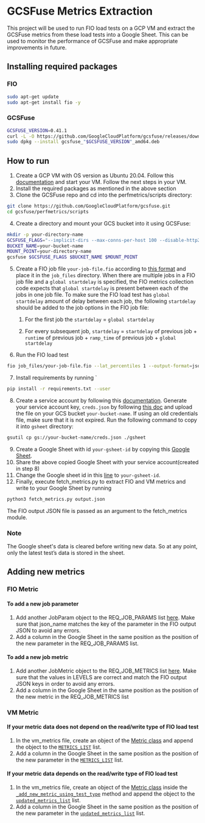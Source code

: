 # GCSFuse Metrics Extraction
This project will be used to run FIO load tests on a GCP VM and extract the GCSFuse metrics from these load tests into a Google Sheet. This can be used to monitor the performance of GCSFuse and make appropriate improvements in future.

## Installing required packages
### FIO
```bash
sudo apt-get update
sudo apt-get install fio -y
```
### GCSFuse
```bash
GCSFUSE_VERSION=0.41.1
curl -L -O https://github.com/GoogleCloudPlatform/gcsfuse/releases/download/v$GCSFUSE_VERSION/gcsfuse_"$GCSFUSE_VERSION"_amd64.deb
sudo dpkg --install gcsfuse_"$GCSFUSE_VERSION"_amd64.deb
```

## How to run
1. Create a GCP VM with OS version as Ubuntu 20.04. Follow this [documentation](https://cloud.google.com/compute/docs/create-linux-vm-instance) and start your VM. Follow the next steps in your VM.
2. Install the required packages as mentioned in the above section
3. Clone the GCSFuse repo and cd into the perfmetrics/scripts directory:
```bash
git clone https://github.com/GoogleCloudPlatform/gcsfuse.git
cd gcsfuse/perfmetrics/scripts
```
4. Create a directory and mount your GCS bucket into it using GCSFuse:
```bash
mkdir -p your-directory-name
GCSFUSE_FLAGS="--implicit-dirs --max-conns-per-host 100 --disable-http2"
BUCKET_NAME=your-bucket-name
MOUNT_POINT=your-directory-name
gcsfuse $GCSFUSE_FLAGS $BUCKET_NAME $MOUNT_POINT
```

5. Create a FIO job file `your-job-file.fio` according to [this format](https://fio.readthedocs.io/en/latest/fio_doc.html#job-file-format) and place it in the `job_files` directory. When there are multiple jobs in a FIO job file and a ```global startdelay``` is specified, the FIO metrics collection code expects that ```global startdelay``` is present between each of the jobs in one job file. To make sure the FIO load test has ```global startdelay``` amount of delay between each job, the following ```startdelay``` should be added to the job options in the FIO job file:

    1. For the first job the ```startdelay``` = ```global startdelay```

    2. For every subsequent job, ```startdelay``` = ```startdelay``` of previous job + ```runtime``` of previous job + ```ramp_time``` of previous job +       ```global startdelay```

7. Run the FIO load test
```bash
fio job_files/your-job-file.fio --lat_percentiles 1 --output-format=json --output='output.json'
```
7. Install requirements by running `
```bash
pip install -r requirements.txt --user
```
8. Create a service account by following this [documentation](https://cloud.google.com/iam/docs/creating-managing-service-accounts). Generate your service account key, `creds.json` by following [this doc](https://cloud.google.com/iam/docs/creating-managing-service-account-keys#iam-service-account-keys-create-console) and upload the file on your GCS bucket `your-bucket-name`. If using an old credentials file, make sure that it is not expired. Run the following command to copy it into `gsheet` directory:
```bash
gsutil cp gs://your-bucket-name/creds.json ./gsheet
```
9. Create a Google Sheet with id `your-gsheet-id` by copying this [Google Sheet](https://docs.google.com/spreadsheets/d/10fyD6pPyrQoVt9YofT1SyXyjEqPqNhya356ThuA9H_o/edit?usp=sharing).
10. Share the above copied Google Sheet with your service account(created in step 8)
11. Change the Google sheet id in this [line](https://github.com/GoogleCloudPlatform/gcsfuse/blob/master/perfmetrics/scripts/gsheet/gsheet.py#L5) to `your-gsheet-id`.
12. Finally, execute fetch_metrics.py to extract FIO and VM metrics and write to your Google Sheet by running
```bash
python3 fetch_metrics.py output.json
```
The FIO output JSON file is passed as an argument to the fetch_metrics module.

### Note

The Google sheet's data is cleared before writing new data. So at any point, only the latest test’s data is stored in the sheet.

## Adding new metrics

### FIO Metric
#### To add a new job parameter
1. Add another JobParam object to the REQ_JOB_PARAMS list [here](https://github.com/GoogleCloudPlatform/gcsfuse/blob/a454b452f5fd290f9ef3cc0da85b9d27d6beee4a/perfmetrics/scripts/fio/fio_metrics.py#L76). Make sure that json_name matches the key of the parameter in the FIO output JSON to avoid any errors.
2. Add a column in the Google Sheet in the same position as the position of the new parameter in the REQ_JOB_PARAMS list.
#### To add a new job metric
1. Add another JobMetric object to the REQ_JOB_METRICS list [here](https://github.com/GoogleCloudPlatform/gcsfuse/blob/a454b452f5fd290f9ef3cc0da85b9d27d6beee4a/perfmetrics/scripts/fio/fio_metrics.py#L97). Make sure that the values in LEVELS are correct and match the FIO output JSON keys in order to avoid any errors.
2. Add a column in the Google Sheet in the same position as the position of the new metric in the REQ_JOB_METRICS list

### VM Metric
#### If your metric data does not depend on the read/write type of FIO load test
1. In the vm_metrics file, create an object of the [Metric class](https://github.com/GoogleCloudPlatform/gcsfuse/blob/fbe86d40bdefefc1595654fa468a81e4dfd815d5/perfmetrics/scripts/vm_metrics/vm_metrics.py#L44) and append the object to the [`METRICS_LIST`](https://github.com/GoogleCloudPlatform/gcsfuse/blob/fbe86d40bdefefc1595654fa468a81e4dfd815d5/perfmetrics/scripts/vm_metrics/vm_metrics.py#L63) list.
2. Add a column in the Google Sheet in the same position as the position of the new parameter in the [`METRICS_LIST`](https://github.com/GoogleCloudPlatform/gcsfuse/blob/fbe86d40bdefefc1595654fa468a81e4dfd815d5/perfmetrics/scripts/vm_metrics/vm_metrics.py#L63) list.

#### If your metric data depends on the read/write type of FIO load test
1. In the vm_metrics file, create an object of the [Metric class](https://github.com/GoogleCloudPlatform/gcsfuse/blob/fbe86d40bdefefc1595654fa468a81e4dfd815d5/perfmetrics/scripts/vm_metrics/vm_metrics.py#L44) inside the [`_add_new_metric_using_test_type`](https://github.com/GoogleCloudPlatform/gcsfuse/blob/fbe86d40bdefefc1595654fa468a81e4dfd815d5/perfmetrics/scripts/vm_metrics/vm_metrics.py#L224) method and append the object to the [`updated_metrics_list`](https://github.com/GoogleCloudPlatform/gcsfuse/blob/fbe86d40bdefefc1595654fa468a81e4dfd815d5/perfmetrics/scripts/vm_metrics/vm_metrics.py#L245) list.
2. Add a column in the Google Sheet in the same position as the position of the new parameter in the [`updated_metrics_list`](https://github.com/GoogleCloudPlatform/gcsfuse/blob/fbe86d40bdefefc1595654fa468a81e4dfd815d5/perfmetrics/scripts/vm_metrics/vm_metrics.py#L245) list.
